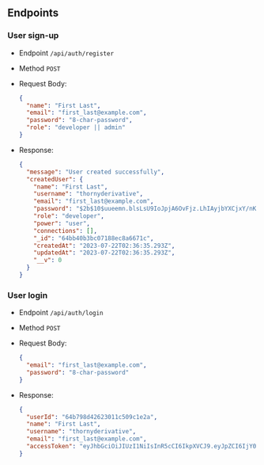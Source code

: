 ## Endpoints

### User sign-up

- Endpoint `/api/auth/register`
- Method `POST`
- Request Body:
  ```json
  {
    "name": "First Last",
    "email": "first_last@example.com",
    "password": "8-char-password",
    "role": "developer || admin"
  }
  ```
- Response:

  ```json
  {
    "message": "User created successfully",
    "createdUser": {
      "name": "First Last",
      "username": "thornyderivative",
      "email": "first_last@example.com",
      "password": "$2b$10$uueemn.blsLsU9IoJpjA6OvFjz.LhIAyjbYXCjxY/nK.e8LrLL9Sy",
      "role": "developer",
      "power": "user",
      "connections": [],
      "_id": "64bb40b3bc07188ec8a6671c",
      "createdAt": "2023-07-22T02:36:35.293Z",
      "updatedAt": "2023-07-22T02:36:35.293Z",
      "__v": 0
    }
  }
  ```

### User login

- Endpoint `/api/auth/login`
- Method `POST`
- Request Body:
  ```json
  {
    "email": "first_last@example.com",
    "password": "8-char-password"
  }
  ```
- Response:

  ```json
  {
    "userId": "64b798d42623011c509c1e2a",
    "name": "First Last",
    "username": "thornyderivative",
    "email": "first_last@example.com",
    "accessToken": "eyJhbGciOiJIUzI1NiIsInR5cCI6IkpXVCJ9.eyJpZCI6IjY0Yjc5OGQ0MjYyMzAxMWM1MDljMWUyYSIsIm5hbWUiOiJTYXl1cnUiLCJlbWFpbCI6InNheXVydUBnbWFpbC5jb20iLCJwb3dlciI6InVzZXIiLCJpYXQiOjE2ODk5OTM2MDgsImV4cCI6MTY5MDA4MDAwOH0.8pAip52nr5_izOiAu25DFeQxPuqSb7GXn55jjROggCi"
  }
  ```
